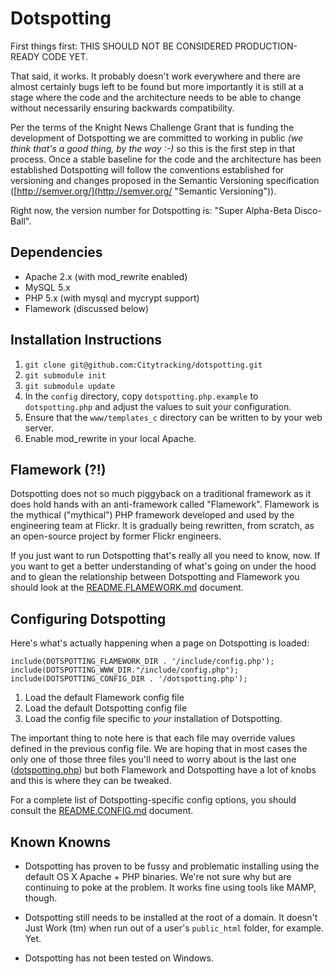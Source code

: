 Dotspotting
==

First things first: THIS SHOULD NOT BE CONSIDERED PRODUCTION-READY CODE YET.

That said, it works. It probably doesn't work everywhere and there are almost certainly bugs left to be found but more importantly it is still at a stage where the code and the architecture needs to be able to change without necessarily ensuring backwards compatibility.

Per the terms of the Knight News Challenge Grant that is funding the development of Dotspotting we are committed to working in public *(we think that's a good thing, by the way :-)* so this is the first step in that process. Once a stable baseline for the code and the architecture has been established Dotspotting will follow the conventions established for versioning and changes proposed in the Semantic Versioning specification ([http://semver.org/](http://semver.org/ "Semantic Versioning")).

Right now, the version number for Dotspotting is: "Super Alpha-Beta Disco-Ball".

Dependencies
--

* Apache 2.x (with mod_rewrite enabled)
* MySQL 5.x
* PHP 5.x (with mysql and mycrypt support)
* Flamework (discussed below)

Installation Instructions
--

1. `git clone git@github.com:Citytracking/dotspotting.git`
2. `git submodule init`
3. `git submodule update`
4. In the `config` directory, copy `dotspotting.php.example` to `dotspotting.php` and adjust the values to suit your configuration.
5. Ensure that the `www/templates_c` directory can be written to by your web server.
6. Enable mod_rewrite in your local Apache.

Flamework (?!)
--

Dotspotting does not so much piggyback on a traditional framework as it does hold hands with an anti-framework called "Flamework". Flamework is the mythical ("mythical") PHP framework developed and used by the engineering team at Flickr. It is gradually being rewritten, from scratch, as an open-source project by former Flickr engineers.

If you just want to run Dotspotting that's really all you need to know, now.  If you want to get a better understanding of what's going on under the hood and to glean the relationship between Dotspotting and Flamework you should look at the [README.FLAMEWORK.md](http://github.com/citytracking/dotspotting/blob/master/README.FLAMEWORK.md) document.

Configuring Dotspotting
--

Here's what's actually happening when a page on Dotspotting is loaded:

	include(DOTSPOTTING_FLAMEWORK_DIR . '/include/config.php');
	include(DOTSPOTTING_WWW_DIR."/include/config.php");
	include(DOTSPOTTING_CONFIG_DIR . '/dotspotting.php');

1. Load the default Flamework config file
2. Load the default Dotspotting config file
3. Load the config file specific to *your* installation of Dotspotting.

The important thing to note here is that each file may override values defined in the previous config file. We are hoping that in most cases the only one of those three files you'll need to worry about is the last one ([dotspotting.php](http://github.com/Citytracking/dotspotting/blob/master/config/dotspotting.php.example)) but both Flamework and Dotspotting have a lot of knobs and this is where they can be tweaked.

For a complete list of Dotspotting-specific config options, you should consult the [README.CONFIG.md](http://github.com/citytracking/dotspotting/blob/master/README.CONFIG.md) document.

Known Knowns
--

+ Dotspotting has proven to be fussy and problematic installing using the default OS X Apache + PHP binaries. We're not sure why but are continuing to poke at the problem. It works fine using tools like MAMP, though.

+ Dotspotting still needs to be installed at the root of a domain. It doesn't Just Work (tm) when run out of a user's `public_html` folder, for example. Yet.

+ Dotspotting has not been tested on Windows.
